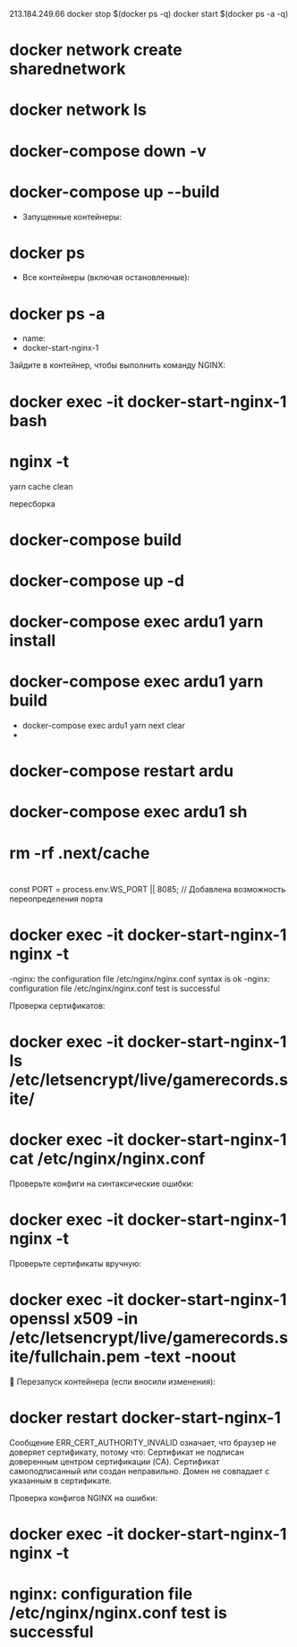 213.184.249.66
docker stop $(docker ps -q)
docker start $(docker ps -a -q)

# docker network create sharednetwork
# docker network ls
# docker-compose down -v
# docker-compose up --build

- Запущенные контейнеры: 
# docker ps

- Все контейнеры (включая остановленные): 
# docker ps -a

- name:
- docker-start-nginx-1

Зайдите в контейнер, чтобы выполнить команду NGINX:
# docker exec -it docker-start-nginx-1 bash
# nginx -t

yarn cache clean

пересборка
# docker-compose build
# docker-compose up -d
# docker-compose exec ardu1 yarn install
# docker-compose exec ardu1 yarn build
- docker-compose exec ardu1 yarn next clear
- 
# docker-compose restart ardu

# #################
# docker-compose exec ardu1 sh
# rm -rf .next/cache
# #################

const PORT = process.env.WS_PORT || 8085; // Добавлена возможность переопределения порта

# docker exec -it docker-start-nginx-1 nginx -t
-nginx: the configuration file /etc/nginx/nginx.conf syntax is ok
-nginx: configuration file /etc/nginx/nginx.conf test is successful

Проверка сертификатов:
# docker exec -it docker-start-nginx-1 ls /etc/letsencrypt/live/gamerecords.site/
# docker exec -it docker-start-nginx-1 cat /etc/nginx/nginx.conf
Проверьте конфиги на синтаксические ошибки:
# docker exec -it docker-start-nginx-1 nginx -t
Проверьте сертификаты вручную:
# docker exec -it docker-start-nginx-1 openssl x509 -in /etc/letsencrypt/live/gamerecords.site/fullchain.pem -text -noout

📌 Перезапуск контейнера (если вносили изменения):
# docker restart docker-start-nginx-1


Сообщение ERR_CERT_AUTHORITY_INVALID означает, что браузер не доверяет сертификату, потому что:
Сертификат не подписан доверенным центром сертификации (CA).
Сертификат самоподписанный или создан неправильно.
Домен не совпадает с указанным в сертификате.


Проверка конфигов NGINX на ошибки:
# docker exec -it docker-start-nginx-1 nginx -t
# nginx: configuration file /etc/nginx/nginx.conf test is successful
